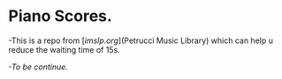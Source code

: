 # Piano Scores.
 -This is a repo from [*imslp.org*](Petrucci Music Library) which can help u reduce the waiting time of 15s.
 
*-To be continue.*
